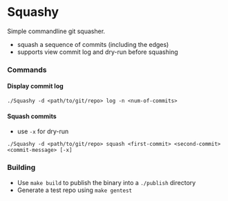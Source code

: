 # Squashy
Simple commandline git squasher.
- squash a sequence of commits (including the edges)
- supports view commit log and dry-run before squashing

### Commands
#### Display commit log
```
./Squashy -d <path/to/git/repo> log -n <num-of-commits>
```
#### Squash commits
- use `-x` for dry-run
```
./Squashy -d <path/to/git/repo> squash <first-commit> <second-commit> <commit-message> [-x]
```

### Building
- Use `make build` to publish the binary into a `./publish` directory
- Generate a test repo using `make gentest`
